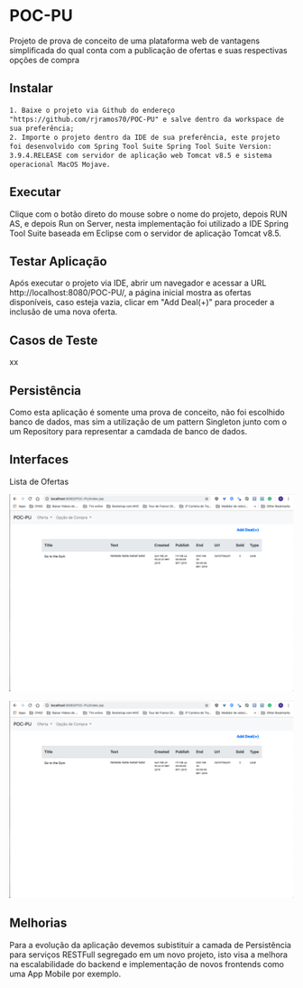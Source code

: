 # POC-PU

Projeto de prova de conceito de uma plataforma web de vantagens simplificada do qual conta com a publicação de ofertas e suas respectivas opções de compra 

## Instalar

	1. Baixe o projeto via Github do endereço "https://github.com/rjramos70/POC-PU" e salve dentro da workspace de sua preferência;
	2. Importe o projeto dentro da IDE de sua preferência, este projeto foi desenvolvido com Spring Tool Suite Spring Tool Suite Version: 3.9.4.RELEASE com servidor de aplicação web Tomcat v8.5 e sistema operacional MacOS Mojave. 	

## Executar

Clique com o botão direto do mouse sobre o nome do projeto, depois RUN AS, e depois Run on Server, nesta implementação foi utilizado a IDE Spring Tool Suite baseada em Eclipse com o servidor de aplicação Tomcat v8.5.

## Testar Aplicação

Após executar o projeto via IDE, abrir um navegador e acessar a URL http://localhost:8080/POC-PU/, a página inicial mostra as ofertas disponíveis, caso esteja vazia, clicar em "Add Deal(+)" para proceder a inclusão de uma nova oferta.

## Casos de Teste

xx

## Persistência

Como esta aplicação é somente uma prova de conceito, não foi escolhido banco de dados, mas sim a utilização de um pattern Singleton junto com o um Repository para representar a camdada de banco de dados.

## Interfaces

Lista de Ofertas

![screenshot](https://raw.githubusercontent.com/rjramos70/POC-PU/master/WebContent/images/tela_lista_ofertas.png)


<p align="left">
  <img src="https://raw.githubusercontent.com/rjramos70/POC-PU/master/WebContent/images/tela_lista_ofertas.png" title="tela do teste feito localmente para listar as ofertas já cadastradas">
</p>

## Melhorias

Para a evolução da aplicação devemos subistituir a camada de Persistência para serviços RESTFull segregado em um novo projeto, isto visa a melhora na escalabilidade do backend e implementação de novos frontends como uma App Mobile por exemplo.

 


